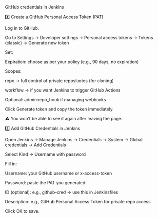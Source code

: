 GitHub credentials in Jenkins

1️⃣ Create a GitHub Personal Access Token (PAT)

Log in to GitHub.

Go to Settings → Developer settings → Personal access tokens → Tokens (classic) → Generate new token

Set:

Expiration: choose as per your policy (e.g., 90 days, no expiration)

Scopes:

repo → full control of private repositories (for cloning)

workflow → if you want Jenkins to trigger GitHub Actions

Optional: admin:repo_hook if managing webhooks

Click Generate token and copy the token immediately.

⚠️ You won’t be able to see it again after leaving the page.

2️⃣ Add GitHub Credentials in Jenkins

Open Jenkins → Manage Jenkins → Credentials → System → Global credentials → Add Credentials

Select Kind → Username with password

Fill in:

Username: your GitHub username or x-access-token

Password: paste the PAT you generated

ID (optional): e.g., github-cred → use this in Jenkinsfiles

Description: e.g., GitHub Personal Access Token for private repo access

Click OK to save.